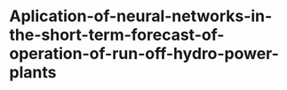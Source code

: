 # Aplication-of-neural-networks-in-the-short-term-forecast-of-operation-of-run-off-hydro-power-plants